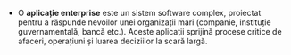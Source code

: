 - O **aplicație enterprise** este un sistem software complex, proiectat pentru a răspunde nevoilor unei organizații mari (companie, instituție guvernamentală, bancă etc.). Aceste aplicații sprijină procese critice de afaceri, operațiuni și luarea deciziilor la scară largă.
